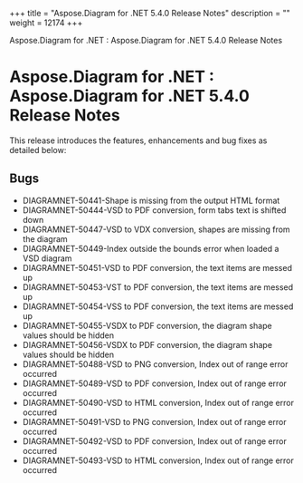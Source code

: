 +++
title = "Aspose.Diagram for .NET 5.4.0 Release Notes" 
description = "" 
weight = 12174 
+++

Aspose.Diagram for .NET : Aspose.Diagram for .NET 5.4.0 Release Notes  

# Aspose.Diagram for .NET : Aspose.Diagram for .NET 5.4.0 Release Notes


This release introduces the features, enhancements and bug fixes as detailed below:

## Bugs

*   DIAGRAMNET-50441-Shape is missing from the output HTML format
*   DIAGRAMNET-50444-VSD to PDF conversion, form tabs text is shifted down
*   DIAGRAMNET-50447-VSD to VDX conversion, shapes are missing from the diagram
*   DIAGRAMNET-50449-Index outside the bounds error when loaded a VSD diagram
*   DIAGRAMNET-50451-VSD to PDF conversion, the text items are messed up
*   DIAGRAMNET-50453-VST to PDF conversion, the text items are messed up
*   DIAGRAMNET-50454-VSS to PDF conversion, the text items are messed up
*   DIAGRAMNET-50455-VSDX to PDF conversion, the diagram shape values should be hidden
*   DIAGRAMNET-50456-VSDX to PDF conversion, the diagram shape values should be hidden
*   DIAGRAMNET-50488-VSD to PNG conversion, Index out of range error occurred
*   DIAGRAMNET-50489-VSD to PDF conversion, Index out of range error occurred
*   DIAGRAMNET-50490-VSD to HTML conversion, Index out of range error occurred
*   DIAGRAMNET-50491-VSD to PNG conversion, Index out of range error occurred
*   DIAGRAMNET-50492-VSD to PDF conversion, Index out of range error occurred
*   DIAGRAMNET-50493-VSD to HTML conversion, Index out of range error occurred

